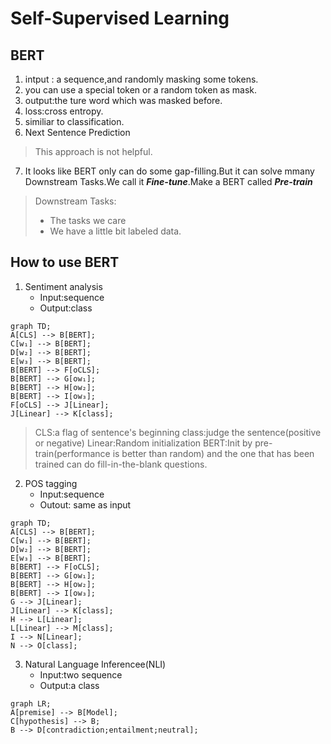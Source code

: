 # Self-Supervised Learning
## BERT
1. intput : a sequence,and randomly masking some tokens.
2. you can use a special token or a random token as mask.
3. output:the ture word which was masked before.
4. loss:cross entropy.
5. similiar to classification.
6. Next Sentence Prediction
> This approach is not helpful.
7. It looks like BERT only can do some gap-filling.But it can solve mmany Downstream Tasks.We call it ***Fine-tune***.Make a BERT called ***Pre-train***
> Downstream Tasks:
> * The tasks we care
> * We have a little bit labeled data.
## How to use BERT
1. Sentiment analysis
   * Input:sequence
   * Output:class
```mermaid
graph TD;
A[CLS] --> B[BERT];
C[w₁] --> B[BERT];
D[w₂] --> B[BERT];
E[w₃] --> B[BERT];
B[BERT] --> F[oCLS];
B[BERT] --> G[ow₁];
B[BERT] --> H[ow₂];
B[BERT] --> I[ow₃];
F[oCLS] --> J[Linear];
J[Linear] --> K[class];
```
> CLS:a flag of sentence's beginning
> class:judge the sentence(positive or negative)
> Linear:Random initialization
> BERT:Init by pre-train(performance is better than random) and the one that has been trained can do fill-in-the-blank questions.
2. POS tagging
   * Input:sequence
   * Outout: same as input
```mermaid
graph TD;
A[CLS] --> B[BERT];
C[w₁] --> B[BERT];
D[w₂] --> B[BERT];
E[w₃] --> B[BERT];
B[BERT] --> F[oCLS];
B[BERT] --> G[ow₁];
B[BERT] --> H[ow₂];
B[BERT] --> I[ow₃];
G --> J[Linear];
J[Linear] --> K[class];
H --> L[Linear];
L[Linear] --> M[class];
I --> N[Linear];
N --> O[class];
```
3. Natural Language Inferencee(NLI)
   * Input:two sequence
   * Output:a class
```mermaid
graph LR;
A[premise] --> B[Model];
C[hypothesis] --> B;
B --> D[contradiction;entailment;neutral];
```